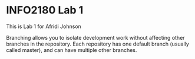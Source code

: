 # INFO2180 Lab 1
This is Lab 1 for Afridi Johnson

Branching allows you to isolate development work without
affecting other branches in the repository. Each repository
has one default branch (usually called master), and can have 
multiple other branches.